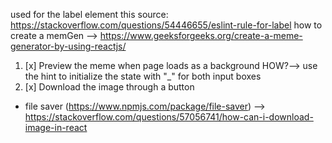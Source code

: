 used for the label element this source: https://stackoverflow.com/questions/54446655/eslint-rule-for-label
how to create a memGen --> https://www.geeksforgeeks.org/create-a-meme-generator-by-using-reactjs/

1. [x] Preview the meme when page loads as a background HOW?--> use the hint to initialize the state with "\_" for both input boxes
2. [x] Download the image through a button

- file saver (https://www.npmjs.com/package/file-saver) --> https://stackoverflow.com/questions/57056741/how-can-i-download-image-in-react
